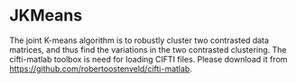 # JKMeans
The joint K-means algorithm is to robustly cluster two contrasted data matrices, and thus find
the variations in the two contrasted clustering.
The cifti-matlab toolbox is need for loading CIFTI files. Please download it from https://github.com/robertoostenveld/cifti-matlab.
